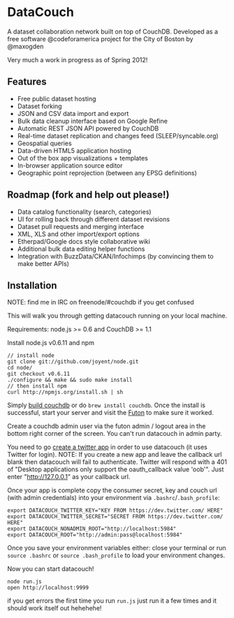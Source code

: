 # DataCouch

A dataset collaboration network built on top of CouchDB. Developed as a free software @codeforamerica project for the City of Boston by @maxogden

Very much a work in progress as of Spring 2012!

## Features

- Free public dataset hosting
- Dataset forking
- JSON and CSV data import and export
- Bulk data cleanup interface based on Google Refine
- Automatic REST JSON API powered by CouchDB
- Real-time dataset replication and changes feed (SLEEP/syncable.org)
- Geospatial queries
- Data-driven HTML5 application hosting
- Out of the box app visualizations + templates
- In-browser application source editor
- Geographic point reprojection (between any EPSG definitions)

## Roadmap (fork and help out please!)

- Data catalog functionality (search, categories)
- UI for rolling back through different dataset revisions
- Dataset pull requests and merging interface
- XML, XLS and other import/export options
- Etherpad/Google docs style collaborative wiki
- Additional bulk data editing helper functions
- Integration with BuzzData/CKAN/Infochimps (by convincing them to make better APIs)

## Installation

NOTE: find me in IRC on freenode/#couchdb if you get confused

This will walk you through getting datacouch running on your local machine.

Requirements: node.js >= 0.6 and CouchDB >= 1.1

Install node.js v0.6.11 and npm

    // install node
    git clone git://github.com/joyent/node.git
    cd node/
    git checkout v0.6.11
    ./configure && make && sudo make install
    // then install npm
    curl http://npmjs.org/install.sh | sh

Simply [build couchdb](https://github.com/iriscouch/build-couchdb) or do `brew install couchdb`. Once the install is successful, start your server and visit the [Futon](http://localhost:5984/) to make sure it worked.

Create a couchdb admin user via the futon admin / logout area in the bottom right corner of the screen. You can't run datacouch in admin party.

You need to go [create a twitter app](https://dev.twitter.com/apps/new) in order to use datacouch (it uses Twitter for login).
NOTE: If you create a new app and leave the callback url blank then datacouch will fail to authenticate. Twitter will respond with a 401 of "Desktop applications only support the oauth_callback value 'oob'". Just enter "http://127.0.0.1" as your callback url.

Once your app is complete copy the consumer secret, key and couch url (with admin credentials) into your environment via `.bashrc`/`.bash_profile`:

    export DATACOUCH_TWITTER_KEY="KEY FROM https://dev.twitter.com/ HERE"
    export DATACOUCH_TWITTER_SECRET="SECRET FROM https://dev.twitter.com/ HERE"
    export DATACOUCH_NONADMIN_ROOT="http://localhost:5984"
    export DATACOUCH_ROOT="http://admin:pass@localhost:5984"

Once you save your environment variables either: close your terminal or run `source .bashrc` or `source .bash_profile` to load your environment changes.

Now you can start datacouch!

    node run.js
    open http://localhost:9999

if you get errors the first time you run `run.js` just run it a few times and it should work itself out hehehehe!
